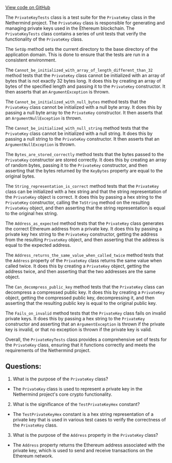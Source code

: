 [View code on GitHub](https://github.com/NethermindEth/nethermind/src/Nethermind/Nethermind.Core.Test/PrivateKeyTests.cs)

The `PrivateKeyTests` class is a test suite for the `PrivateKey` class in the Nethermind project. The `PrivateKey` class is responsible for generating and managing private keys used in the Ethereum blockchain. The `PrivateKeyTests` class contains a series of unit tests that verify the functionality of the `PrivateKey` class.

The `SetUp` method sets the current directory to the base directory of the application domain. This is done to ensure that the tests are run in a consistent environment.

The `Cannot_be_initialized_with_array_of_length_different_than_32` method tests that the `PrivateKey` class cannot be initialized with an array of bytes that is not exactly 32 bytes long. It does this by creating an array of bytes of the specified length and passing it to the `PrivateKey` constructor. It then asserts that an `ArgumentException` is thrown.

The `Cannot_be_initialized_with_null_bytes` method tests that the `PrivateKey` class cannot be initialized with a null byte array. It does this by passing a null byte array to the `PrivateKey` constructor. It then asserts that an `ArgumentNullException` is thrown.

The `Cannot_be_initialized_with_null_string` method tests that the `PrivateKey` class cannot be initialized with a null string. It does this by passing a null string to the `PrivateKey` constructor. It then asserts that an `ArgumentNullException` is thrown.

The `Bytes_are_stored_correctly` method tests that the bytes passed to the `PrivateKey` constructor are stored correctly. It does this by creating an array of random bytes, passing it to the `PrivateKey` constructor, and then asserting that the bytes returned by the `KeyBytes` property are equal to the original bytes.

The `String_representation_is_correct` method tests that the `PrivateKey` class can be initialized with a hex string and that the string representation of the `PrivateKey` object is correct. It does this by passing a hex string to the `PrivateKey` constructor, calling the `ToString` method on the resulting `PrivateKey` object, and then asserting that the string representation is equal to the original hex string.

The `Address_as_expected` method tests that the `PrivateKey` class generates the correct Ethereum address from a private key. It does this by passing a private key hex string to the `PrivateKey` constructor, getting the address from the resulting `PrivateKey` object, and then asserting that the address is equal to the expected address.

The `Address_returns_the_same_value_when_called_twice` method tests that the `Address` property of the `PrivateKey` class returns the same value when called twice. It does this by creating a `PrivateKey` object, getting the address twice, and then asserting that the two addresses are the same object.

The `Can_decompress_public_key` method tests that the `PrivateKey` class can decompress a compressed public key. It does this by creating a `PrivateKey` object, getting the compressed public key, decompressing it, and then asserting that the resulting public key is equal to the original public key.

The `Fails_on_invalid` method tests that the `PrivateKey` class fails on invalid private keys. It does this by passing a hex string to the `PrivateKey` constructor and asserting that an `ArgumentException` is thrown if the private key is invalid, or that no exception is thrown if the private key is valid.

Overall, the `PrivateKeyTests` class provides a comprehensive set of tests for the `PrivateKey` class, ensuring that it functions correctly and meets the requirements of the Nethermind project.
## Questions: 
 1. What is the purpose of the `PrivateKey` class?
- The `PrivateKey` class is used to represent a private key in the Nethermind project's core crypto functionality.

2. What is the significance of the `TestPrivateKeyHex` constant?
- The `TestPrivateKeyHex` constant is a hex string representation of a private key that is used in various test cases to verify the correctness of the `PrivateKey` class.

3. What is the purpose of the `Address` property in the `PrivateKey` class?
- The `Address` property returns the Ethereum address associated with the private key, which is used to send and receive transactions on the Ethereum network.